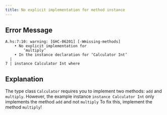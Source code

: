 ```yaml
---
title: No explicit implementation for method instance
---
```


## Error Message

```
A.hs:7:10: warning: [GHC-06201] [-Wmissing-methods]
    • No explicit implementation for
        ‘multiply’
    • In the instance declaration for ‘Calculator Int’
  |
7 | instance Calculator Int where
```

## Explanation

The type class `Calculator` requires you to implement two methods: `add` and `multiply`.
However, the example instance `instance Calculator Int` only implements the method `add` and not `multiply`
To fix this, implement the method `multiply`!
